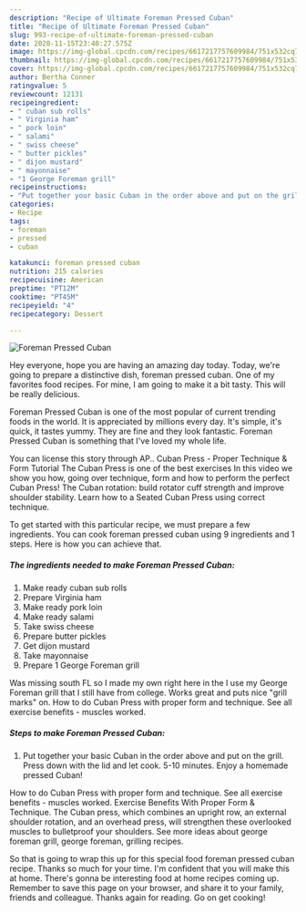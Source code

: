 ```yaml
---
description: "Recipe of Ultimate Foreman Pressed Cuban"
title: "Recipe of Ultimate Foreman Pressed Cuban"
slug: 993-recipe-of-ultimate-foreman-pressed-cuban
date: 2020-11-15T23:40:27.575Z
image: https://img-global.cpcdn.com/recipes/6617217757609984/751x532cq70/foreman-pressed-cuban-recipe-main-photo.jpg
thumbnail: https://img-global.cpcdn.com/recipes/6617217757609984/751x532cq70/foreman-pressed-cuban-recipe-main-photo.jpg
cover: https://img-global.cpcdn.com/recipes/6617217757609984/751x532cq70/foreman-pressed-cuban-recipe-main-photo.jpg
author: Bertha Conner
ratingvalue: 5
reviewcount: 12131
recipeingredient:
- " cuban sub rolls"
- " Virginia ham"
- " pork loin"
- " salami"
- " swiss cheese"
- " butter pickles"
- " dijon mustard"
- " mayonnaise"
- "1 George Foreman grill"
recipeinstructions:
- "Put together your basic Cuban in the order above and put on the grill. Press down with the lid and let cook. 5-10 minutes. Enjoy a homemade pressed Cuban!"
categories:
- Recipe
tags:
- foreman
- pressed
- cuban

katakunci: foreman pressed cuban 
nutrition: 215 calories
recipecuisine: American
preptime: "PT12M"
cooktime: "PT45M"
recipeyield: "4"
recipecategory: Dessert

---
```



![Foreman Pressed Cuban](https://img-global.cpcdn.com/recipes/6617217757609984/751x532cq70/foreman-pressed-cuban-recipe-main-photo.jpg)

Hey everyone, hope you are having an amazing day today. Today, we're going to prepare a distinctive dish, foreman pressed cuban. One of my favorites food recipes. For mine, I am going to make it a bit tasty. This will be really delicious.

Foreman Pressed Cuban is one of the most popular of current trending foods in the world. It is appreciated by millions every day. It's simple, it's quick, it tastes yummy. They are fine and they look fantastic. Foreman Pressed Cuban is something that I've loved my whole life.

You can license this story through AP.. Cuban Press - Proper Technique &amp; Form Tutorial The Cuban Press is one of the best exercises In this video we show you how, going over technique, form and how to perform the perfect Cuban Press! The Cuban rotation: build rotator cuff strength and improve shoulder stability. Learn how to a Seated Cuban Press using correct technique.


To get started with this particular recipe, we must prepare a few ingredients. You can cook foreman pressed cuban using 9 ingredients and 1 steps. Here is how you can achieve that.

<!--inarticleads1-->

##### The ingredients needed to make Foreman Pressed Cuban:

1. Make ready  cuban sub rolls
1. Prepare  Virginia ham
1. Make ready  pork loin
1. Make ready  salami
1. Take  swiss cheese
1. Prepare  butter pickles
1. Get  dijon mustard
1. Take  mayonnaise
1. Prepare 1 George Foreman grill


Was missing south FL so I made my own right here in the I use my George Foreman grill that I still have from college. Works great and puts nice &#34;grill marks&#34; on. How to do Cuban Press with proper form and technique. See all exercise benefits - muscles worked. 

<!--inarticleads2-->

##### Steps to make Foreman Pressed Cuban:

1. Put together your basic Cuban in the order above and put on the grill. Press down with the lid and let cook. 5-10 minutes. Enjoy a homemade pressed Cuban!


How to do Cuban Press with proper form and technique. See all exercise benefits - muscles worked. Exercise Benefits With Proper Form &amp; Technique. The Cuban press, which combines an upright row, an external shoulder rotation, and an overhead press, will strengthen these overlooked muscles to bulletproof your shoulders. See more ideas about george foreman grill, george foreman, grilling recipes. 

So that is going to wrap this up for this special food foreman pressed cuban recipe. Thanks so much for your time. I'm confident that you will make this at home. There's gonna be interesting food at home recipes coming up. Remember to save this page on your browser, and share it to your family, friends and colleague. Thanks again for reading. Go on get cooking!
